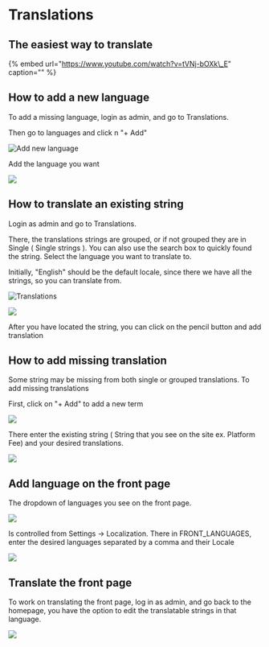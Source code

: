 # Translations

## The easiest way to translate

{% embed url="https://www.youtube.com/watch?v=tVNj-bOXk\_E" caption="" %}

## How to add a new language

To add a missing language, login as admin, and go to Translations.

Then go to languages and click n "+ Add"

![Add new language](https://i.imgur.com/MjCXlQs.png)

Add the language you want

![](https://i.imgur.com/DgQo69W.png)

## How to translate an existing string

Login as admin and go to Translations.

There, the translations strings are grouped, or if not grouped they are in Single \( Single strings \). You can also use the search box to quickly found the string. Select the language you want to translate to.

Initially, "English" should be the default locale, since there we have all the strings, so you can translate from.

![Translations](https://i.imgur.com/J9ETvom.png)

![](https://i.imgur.com/Zhs6Wc3.png)

After you have located the string, you can click on the pencil button and add translation

## How to add missing translation

Some string may be missing from both single or grouped translations. To add missing translations

First, click on "+ Add" to add a new term

![](https://i.imgur.com/naRDxDS.png)

There enter the existing string \( String that you see on the site ex. Platform Fee\) and your desired translations.

![](https://i.imgur.com/zaB7LVU.png)

## Add language on the front page

The dropdown of languages you see on the front page.

![](https://i.imgur.com/tmVHN6R.png)

Is controlled from Settings -&gt; Localization. There in FRONT\_LANGUAGES, enter the desired languages separated by a comma and their Locale

![](https://i.imgur.com/OiRl1FS.png)

## Translate the front page

To work on translating the front page, log in as admin, and go back to the homepage, you have the option to edit the translatable strings in that language.

![](https://i.imgur.com/ESEH0Od.png)

